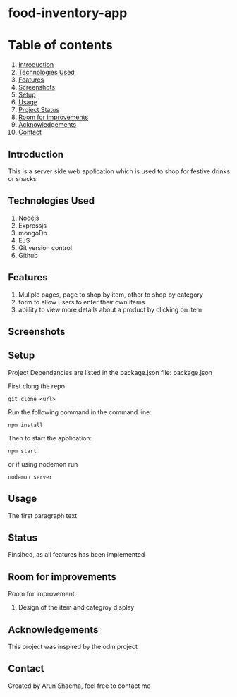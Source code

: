 # food-inventory-app


# Table of contents
1. [Introduction](#introduction)
2. [Technologies Used](#paragraph1)
3. [Features](#features-paragraph)
4. [Screenshots](#screenshot)
5. [Setup](#setup-paragraph)
6. [Usage](#usage-paragraph)
7. [Project Status](#status-paragraph)
8. [Room for improvements](#imporvements-paragraph)
9. [Acknowledgements](#Acknowledgements-paragraph)
10. [Contact](#contact-paragraph)



## Introduction <a name="introduction"></a>
This is a server side web application which is used to shop for festive drinks or snacks 

## Technologies Used <a name="paragraph1"></a>
1) Nodejs
2) Expressjs
3) mongoDb
5) EJS
6) Git version control
7) Github

## Features <a name="features-paragraph"></a>
1) Muliple pages, page to shop by item, other to shop by category
2) form to allow users to enter their own items 
3) abiility to view more details about a product by clicking on item 

## Screenshots <a name="screenshot"></a>

## Setup <a name="setup-paragraph"></a>
Project Dependancies are listed in the package.json file: package.json

First clong the repo

```
git clone <url>
```

Run the following command in the command line: 

```
npm install
```
Then to start the application:

```
npm start 
```
or if using nodemon run 

```
nodemon server
```

## Usage <a name="usage-paragraph"></a>
The first paragraph text

## Status <a name="status-paragraph"></a>
Finsihed, as all features has been implemented 

## Room for improvements <a name="imporvements-paragraph"></a>

Room for improvement:
1) Design of the item and categroy display


## Acknowledgements <a name="Acknowledgements-paragraph"></a>
This project was inspired by the odin project 

## Contact <a name="Contact-paragraph"></a>
Created by Arun Shaema, feel free to contact me 

